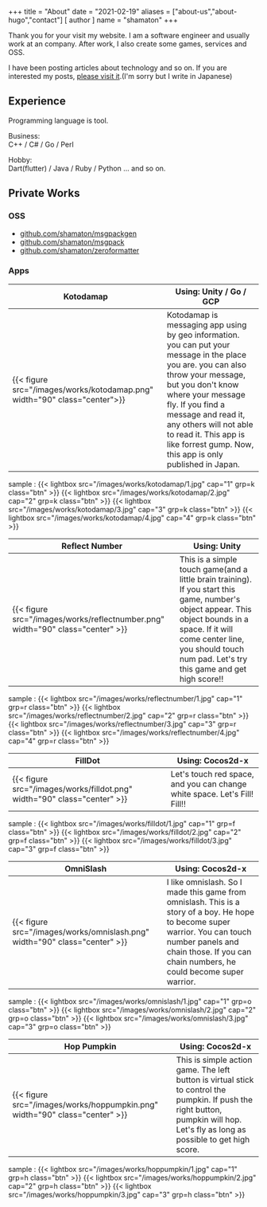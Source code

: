 +++
title = "About"
date = "2021-02-19"
aliases = ["about-us","about-hugo","contact"]
[ author ]
  name = "shamaton"
+++

Thank you for your visit my website.
I am a software engineer and usually work at an company. After work, I also create some games, services and OSS.

I have been posting articles about technology and so on. If you are interested my posts, [please visit it](../posts).(I'm sorry but I write in Japanese) 

## Experience
Programming language is tool.

Business:  
C++ / C# / Go / Perl

Hobby:  
Dart(flutter) / Java / Ruby / Python ... and so on.

## Private Works

### OSS

* [github.com/shamaton/msgpackgen](https://github.com/shamaton/msgpackgen)
* [github.com/shamaton/msgpack](https://github.com/shamaton/msgpack)
* [github.com/shamaton/zeroformatter](https://github.com/shamaton/zeroformatter)

### Apps

 **Kotodamap** | Using: Unity / Go / GCP
---------------|----------
  {{< figure src="/images/works/kotodamap.png" width="90" class="center">}} | Kotodamap is messaging app using by geo information. you can put your message in the place you are. you can also throw your message, but you don't know where your message fly. If you find a message and read it, any others will not able to read it. This app is like forrest gump. Now, this app is only published in Japan.

sample : 
{{< lightbox src="/images/works/kotodamap/1.jpg" cap="1" grp=k class="btn" >}}
{{< lightbox src="/images/works/kotodamap/2.jpg" cap="2" grp=k class="btn" >}}
{{< lightbox src="/images/works/kotodamap/3.jpg" cap="3" grp=k class="btn" >}}
{{< lightbox src="/images/works/kotodamap/4.jpg" cap="4" grp=k class="btn" >}}


 **Reflect&nbsp;Number** | Using: Unity
---------------|----------
  {{< figure src="/images/works/reflectnumber.png" width="90" class="center" >}} | This is a simple touch game(and a little brain training). If you start this game, number's object appear. This object bounds in a space. If it will come center line, you should touch num pad. Let's try this game and get high score!!

sample : 
{{< lightbox src="/images/works/reflectnumber/1.jpg" cap="1" grp=r class="btn" >}}
{{< lightbox src="/images/works/reflectnumber/2.jpg" cap="2" grp=r class="btn" >}}
{{< lightbox src="/images/works/reflectnumber/3.jpg" cap="3" grp=r class="btn" >}}
{{< lightbox src="/images/works/reflectnumber/4.jpg" cap="4" grp=r class="btn" >}}

  **FillDot**  | Using: Cocos2d-x
---------------|----------
  {{< figure src="/images/works/filldot.png" width="90" class="center" >}} | Let's touch red space, and you can change white space. Let's Fill! Fill!!

sample : 
{{< lightbox src="/images/works/filldot/1.jpg" cap="1" grp=f class="btn" >}}
{{< lightbox src="/images/works/filldot/2.jpg" cap="2" grp=f class="btn" >}}
{{< lightbox src="/images/works/filldot/3.jpg" cap="3" grp=f class="btn" >}}

  **OmniSlash**  | Using: Cocos2d-x
---------------|----------
  {{< figure src="/images/works/omnislash.png" width="90" class="center" >}} | I like omnislash. So I made this game from omnislash. This is a story of a boy. He hope to become super warrior. You can touch number panels and chain those. If you can chain numbers, he could become super warrior.

sample : 
{{< lightbox src="/images/works/omnislash/1.jpg" cap="1" grp=o class="btn" >}}
{{< lightbox src="/images/works/omnislash/2.jpg" cap="2" grp=o class="btn" >}}
{{< lightbox src="/images/works/omnislash/3.jpg" cap="3" grp=o class="btn" >}}

  **Hop&nbsp;Pumpkin**  | Using: Cocos2d-x
---------------|----------
  {{< figure src="/images/works/hoppumpkin.png" width="90" class="center" >}} | This is simple action game. The left button is virtual stick to control the pumpkin. If push the right button, pumpkin will hop. Let's fly as long as possible to get high score.

sample : 
{{< lightbox src="/images/works/hoppumpkin/1.jpg" cap="1" grp=h class="btn" >}}
{{< lightbox src="/images/works/hoppumpkin/2.jpg" cap="2" grp=h class="btn" >}}
{{< lightbox src="/images/works/hoppumpkin/3.jpg" cap="3" grp=h class="btn" >}}